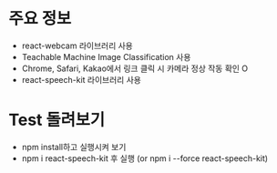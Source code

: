 # 주요 정보

- react-webcam 라이브러리 사용
- Teachable Machine Image Classification 사용
- Chrome, Safari, Kakao에서 링크 클릭 시 카메라 정상 작동 확인 O
- react-speech-kit 라이브러리 사용

# Test 돌려보기

- npm install하고 실행시켜 보기
- npm i react-speech-kit 후 실행 (or npm i --force react-speech-kit)

